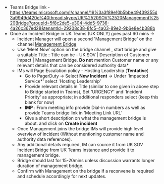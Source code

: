 - Teams Bridge link - https://teams.microsoft.com/l/channel/19%3a3f89e10b5bbe49439355d3a9949d420e%40thread.skype/UK%2520SOV%2520Management%2520Bridge?groupId=5f8c2de5-e304-4dd5-9736-4a26c367ed28&tenantId=29208c38-8fc5-4a03-89e2-9b6e8e4b388b
- Once an Incident Bridge in UK Teams (UK ONLY) goes past 60 mins ->
	- Incident Manager will open a second 'Management Bridge' on the channel [Management Bridge](https://teams.microsoft.com/l/channel/19%3a3f89e10b5bbe49439355d3a9949d420e%40thread.skype/UK%2520SOV%2520Management%2520Bridge?groupId=5f8c2de5-e304-4dd5-9736-4a26c367ed28&tenantId=29208c38-8fc5-4a03-89e2-9b6e8e4b388b)
	- Use 'Meet Now' option on the bridge channel , start bridge and give a suitable Title : 
	  Title can be - UK SOV | Description of Customer impact | Management Bridge.
	  **Do not** mention Customer name or any relevant details that can be considered authority data*
	- IMs will Page Escalation policy - Hosting Leadership (**Tentative**)
		- Go to PagerDuty -> Select **New Incident** -> Under 'Impacted Service*' select 'Hosting Leadership'
		- Provide relevant details in Title (similar to one given in above step to Bridge started in Teams), Set 'URGENCY' and 'Incident Priority' as appropriate; in additional responders select (keep this blank for now)
		- **IMP** : From meeting info provide Dial-in numbers as well as provide Teams bridge link in 'Meeting Link URL'
		- Give a short description on what the management bridge is about. and click on **Create incident**
	- Once Management joins the bridge IMs will provide high level overview of incident (Without mentioning customer name and authority data references).
	- Any additional details required, IM can source it from UK SOV Incident Bridge from UK Teams instance and provide it to management bridge.
	- Bridge should last for 15-20mins unless discussion warrants longer duration of management bridge.
	- Confirm with Management on the bridge if a reconvene is required and schedule accordingly for next updates.